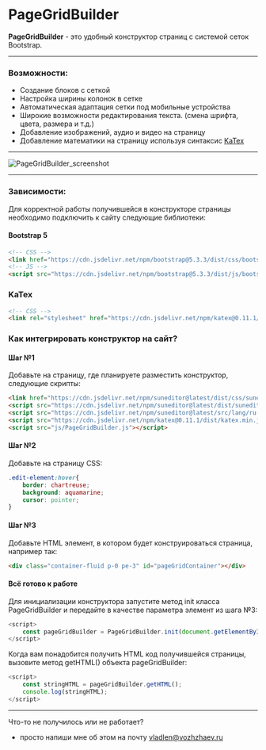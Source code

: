 # PageGridBuilder

**PageGridBuilder** - это удобный конструктор страниц с системой сеток Bootstrap.

---

### Возможности:

- Создание блоков с сеткой
- Настройка ширины колонок в сетке
- Автоматическая адаптация сетки под мобильные устройства
- Широкие возможности редактирования текста. (смена шрифта, цвета, размера и т.д.)
- Добавление изображений, аудио и видео на страницу
- Добавление математики на страницу используя синтаксис [KaTex](https://katex.org/)

---

![PageGridBuilder_screenshot](https://vozhzhaev.ru/img/public/PageGridBuilder_screenshot.jpg?)

---

### Зависимости:

Для корректной работы получившейся в конструкторе страницы необходимо подключить к сайту следующие библиотеки:

#### Bootstrap 5

```html
<!-- CSS -->
<link href="https://cdn.jsdelivr.net/npm/bootstrap@5.3.3/dist/css/bootstrap.min.css" rel="stylesheet" integrity="sha384-QWTKZyjpPEjISv5WaRU9OFeRpok6YctnYmDr5pNlyT2bRjXh0JMhjY6hW+ALEwIH" crossorigin="anonymous">
<!-- JS -->
<script src="https://cdn.jsdelivr.net/npm/bootstrap@5.3.3/dist/js/bootstrap.bundle.min.js" integrity="sha384-YvpcrYf0tY3lHB60NNkmXc5s9fDVZLESaAA55NDzOxhy9GkcIdslK1eN7N6jIeHz" crossorigin="anonymous"></script>
```
### KaTex

```html
<!-- CSS -->
<link rel="stylesheet" href="https://cdn.jsdelivr.net/npm/katex@0.11.1/dist/katex.min.css">
```
### Как интегрировать конструктор на сайт?

#### Шаг №1

Добавьте на страницу, где планируете разместить конструктор, следующие скрипты:

```html
<link href="https://cdn.jsdelivr.net/npm/suneditor@latest/dist/css/suneditor.min.css" rel="stylesheet">
<script src="https://cdn.jsdelivr.net/npm/suneditor@latest/dist/suneditor.min.js"></script>
<script src="https://cdn.jsdelivr.net/npm/suneditor@latest/src/lang/ru.js"></script>
<script src="https://cdn.jsdelivr.net/npm/katex@0.11.1/dist/katex.min.js"></script>
<script src="js/PageGridBuilder.js"></script>
```
#### Шаг №2

Добавьте на страницу CSS:

```css
.edit-element:hover{
    border: chartreuse;
    background: aquamarine;
    cursor: pointer;
}
```
#### Шаг №3

Добавьте HTML элемент, в котором будет конструироваться страница, например так:

```html
<div class="container-fluid p-0 pe-3" id="pageGridContainer"></div>
```
#### Всё готово к работе

Для инициализации конструктора запустите метод init класса PageGridBuilder и передайте в качестве параметра элемент из шага №3:

```javascript
<script>
    const pageGridBuilder = PageGridBuilder.init(document.getElementById('pageGridContainer'));
</script>
```
Когда вам понадобится получить HTML код получившейся страницы, вызовите метод getHTML() объекта pageGridBuilder:

```javascript
<script>
    const stringHTML = pageGridBuilder.getHTML();
    console.log(stringHTML);
</script>
```
---
Что-то не получилось или не работает?

- просто напиши мне об этом на почту vladlen@vozhzhaev.ru
